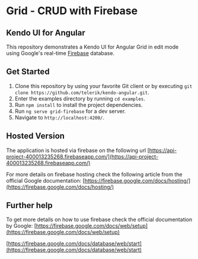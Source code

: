 # Grid - CRUD with Firebase
## Kendo UI for Angular

This repository demonstrates a Kendo UI for Angular Grid in edit mode using Google's real-time [Firebase](https://firebase.google.com/) database. 

## Get Started

1. Clone this repository by using your favorite Git client or by executing `git clone https://github.com/telerik/kendo-angular.git`.
1. Enter the examples directory by running `cd examples`.
1. Run `npm install` to install the project dependencies.
1. Run `ng serve grid-firebase` for a dev server.
1. Navigate to `http://localhost:4200/`.

## Hosted Version
The application is hosted via firebase on the following url [https://api-project-400013235268.firebaseapp.com/](https://api-project-400013235268.firebaseapp.com/)

For more details on firebase hosting check the following article from the official Google documentation:
[https://firebase.google.com/docs/hosting/](https://firebase.google.com/docs/hosting/)

## Further help

To get more details on how to use firebase check the official documentation by Google:
[https://firebase.google.com/docs/web/setup](https://firebase.google.com/docs/web/setup)

[https://firebase.google.com/docs/database/web/start](https://firebase.google.com/docs/database/web/start)
